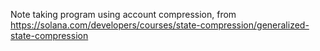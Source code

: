 Note taking program using account compression, from https://solana.com/developers/courses/state-compression/generalized-state-compression 
